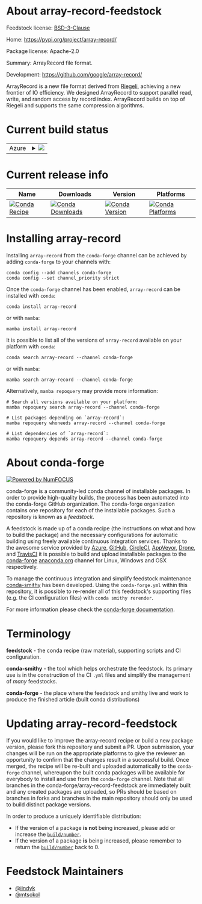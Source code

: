 About array-record-feedstock
============================

Feedstock license: [BSD-3-Clause](https://github.com/conda-forge/array-record-feedstock/blob/main/LICENSE.txt)

Home: https://pypi.org/project/array-record/

Package license: Apache-2.0

Summary: ArrayRecord file format.

Development: https://github.com/google/array-record/

ArrayRecord is a new file format derived from [Riegeli](https://github.com/google/riegeli),
achieving a new frontier of IO efficiency. We designed ArrayRecord to support parallel
read, write, and random access by record index. ArrayRecord builds on top of Riegeli
and supports the same compression algorithms.


Current build status
====================


<table>
    
  <tr>
    <td>Azure</td>
    <td>
      <details>
        <summary>
          <a href="https://dev.azure.com/conda-forge/feedstock-builds/_build/latest?definitionId=26391&branchName=main">
            <img src="https://dev.azure.com/conda-forge/feedstock-builds/_apis/build/status/array-record-feedstock?branchName=main">
          </a>
        </summary>
        <table>
          <thead><tr><th>Variant</th><th>Status</th></tr></thead>
          <tbody><tr>
              <td>linux_64_python3.10.____cpython</td>
              <td>
                <a href="https://dev.azure.com/conda-forge/feedstock-builds/_build/latest?definitionId=26391&branchName=main">
                  <img src="https://dev.azure.com/conda-forge/feedstock-builds/_apis/build/status/array-record-feedstock?branchName=main&jobName=linux&configuration=linux%20linux_64_python3.10.____cpython" alt="variant">
                </a>
              </td>
            </tr><tr>
              <td>linux_64_python3.11.____cpython</td>
              <td>
                <a href="https://dev.azure.com/conda-forge/feedstock-builds/_build/latest?definitionId=26391&branchName=main">
                  <img src="https://dev.azure.com/conda-forge/feedstock-builds/_apis/build/status/array-record-feedstock?branchName=main&jobName=linux&configuration=linux%20linux_64_python3.11.____cpython" alt="variant">
                </a>
              </td>
            </tr><tr>
              <td>linux_64_python3.12.____cpython</td>
              <td>
                <a href="https://dev.azure.com/conda-forge/feedstock-builds/_build/latest?definitionId=26391&branchName=main">
                  <img src="https://dev.azure.com/conda-forge/feedstock-builds/_apis/build/status/array-record-feedstock?branchName=main&jobName=linux&configuration=linux%20linux_64_python3.12.____cpython" alt="variant">
                </a>
              </td>
            </tr><tr>
              <td>linux_64_python3.13.____cp313</td>
              <td>
                <a href="https://dev.azure.com/conda-forge/feedstock-builds/_build/latest?definitionId=26391&branchName=main">
                  <img src="https://dev.azure.com/conda-forge/feedstock-builds/_apis/build/status/array-record-feedstock?branchName=main&jobName=linux&configuration=linux%20linux_64_python3.13.____cp313" alt="variant">
                </a>
              </td>
            </tr>
          </tbody>
        </table>
      </details>
    </td>
  </tr>
</table>

Current release info
====================

| Name | Downloads | Version | Platforms |
| --- | --- | --- | --- |
| [![Conda Recipe](https://img.shields.io/badge/recipe-array--record-green.svg)](https://anaconda.org/conda-forge/array-record) | [![Conda Downloads](https://img.shields.io/conda/dn/conda-forge/array-record.svg)](https://anaconda.org/conda-forge/array-record) | [![Conda Version](https://img.shields.io/conda/vn/conda-forge/array-record.svg)](https://anaconda.org/conda-forge/array-record) | [![Conda Platforms](https://img.shields.io/conda/pn/conda-forge/array-record.svg)](https://anaconda.org/conda-forge/array-record) |

Installing array-record
=======================

Installing `array-record` from the `conda-forge` channel can be achieved by adding `conda-forge` to your channels with:

```
conda config --add channels conda-forge
conda config --set channel_priority strict
```

Once the `conda-forge` channel has been enabled, `array-record` can be installed with `conda`:

```
conda install array-record
```

or with `mamba`:

```
mamba install array-record
```

It is possible to list all of the versions of `array-record` available on your platform with `conda`:

```
conda search array-record --channel conda-forge
```

or with `mamba`:

```
mamba search array-record --channel conda-forge
```

Alternatively, `mamba repoquery` may provide more information:

```
# Search all versions available on your platform:
mamba repoquery search array-record --channel conda-forge

# List packages depending on `array-record`:
mamba repoquery whoneeds array-record --channel conda-forge

# List dependencies of `array-record`:
mamba repoquery depends array-record --channel conda-forge
```


About conda-forge
=================

[![Powered by
NumFOCUS](https://img.shields.io/badge/powered%20by-NumFOCUS-orange.svg?style=flat&colorA=E1523D&colorB=007D8A)](https://numfocus.org)

conda-forge is a community-led conda channel of installable packages.
In order to provide high-quality builds, the process has been automated into the
conda-forge GitHub organization. The conda-forge organization contains one repository
for each of the installable packages. Such a repository is known as a *feedstock*.

A feedstock is made up of a conda recipe (the instructions on what and how to build
the package) and the necessary configurations for automatic building using freely
available continuous integration services. Thanks to the awesome service provided by
[Azure](https://azure.microsoft.com/en-us/services/devops/), [GitHub](https://github.com/),
[CircleCI](https://circleci.com/), [AppVeyor](https://www.appveyor.com/),
[Drone](https://cloud.drone.io/welcome), and [TravisCI](https://travis-ci.com/)
it is possible to build and upload installable packages to the
[conda-forge](https://anaconda.org/conda-forge) [anaconda.org](https://anaconda.org/)
channel for Linux, Windows and OSX respectively.

To manage the continuous integration and simplify feedstock maintenance
[conda-smithy](https://github.com/conda-forge/conda-smithy) has been developed.
Using the ``conda-forge.yml`` within this repository, it is possible to re-render all of
this feedstock's supporting files (e.g. the CI configuration files) with ``conda smithy rerender``.

For more information please check the [conda-forge documentation](https://conda-forge.org/docs/).

Terminology
===========

**feedstock** - the conda recipe (raw material), supporting scripts and CI configuration.

**conda-smithy** - the tool which helps orchestrate the feedstock.
                   Its primary use is in the construction of the CI ``.yml`` files
                   and simplify the management of *many* feedstocks.

**conda-forge** - the place where the feedstock and smithy live and work to
                  produce the finished article (built conda distributions)


Updating array-record-feedstock
===============================

If you would like to improve the array-record recipe or build a new
package version, please fork this repository and submit a PR. Upon submission,
your changes will be run on the appropriate platforms to give the reviewer an
opportunity to confirm that the changes result in a successful build. Once
merged, the recipe will be re-built and uploaded automatically to the
`conda-forge` channel, whereupon the built conda packages will be available for
everybody to install and use from the `conda-forge` channel.
Note that all branches in the conda-forge/array-record-feedstock are
immediately built and any created packages are uploaded, so PRs should be based
on branches in forks and branches in the main repository should only be used to
build distinct package versions.

In order to produce a uniquely identifiable distribution:
 * If the version of a package **is not** being increased, please add or increase
   the [``build/number``](https://docs.conda.io/projects/conda-build/en/latest/resources/define-metadata.html#build-number-and-string).
 * If the version of a package **is** being increased, please remember to return
   the [``build/number``](https://docs.conda.io/projects/conda-build/en/latest/resources/define-metadata.html#build-number-and-string)
   back to 0.

Feedstock Maintainers
=====================

* [@iindyk](https://github.com/iindyk/)
* [@mtsokol](https://github.com/mtsokol/)

